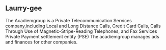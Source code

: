 ## Laurry-gee

The Acadiemgroup is a Private  Telecommunication Services company,including Local and Long Distance Calls, Credit Card Calls, Calls Through Use of Magnetic-Stripe-Reading Telephones, and Fax Services 
Private Payment settlement entity (PSE)
The acadiemgroup manages ads and finances for other companies.
